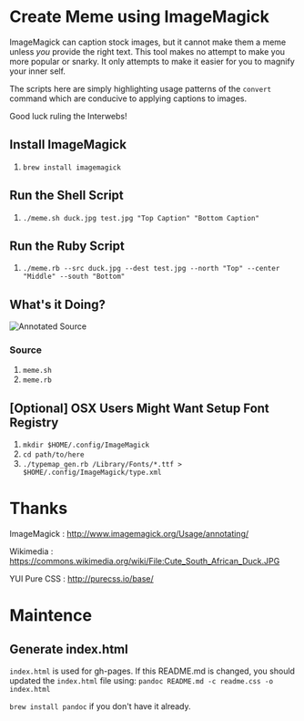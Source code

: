 Create Meme using ImageMagick
=============================

ImageMagick can caption stock images, but it cannot make them a meme unless
_you_ provide the right text. This tool makes no attempt to make you more
popular or snarky. It only attempts to make it easier for you to magnify your
inner self.

The scripts here are simply highlighting usage patterns of the `convert`
command which are conducive to applying captions to images.

Good luck ruling the Interwebs!
 
## Install ImageMagick
 1. `brew install imagemagick`

## Run the Shell Script
 1. `./meme.sh duck.jpg test.jpg "Top Caption" "Bottom Caption"`
 
## Run the Ruby Script
 1. `./meme.rb --src duck.jpg --dest test.jpg --north "Top" --center "Middle" --south "Bottom"`

## What's it Doing?
<img class="pure-img" src="readme-annotated.png" alt="Annotated Source">

### Source
 1. `meme.sh`
 2. `meme.rb`

## [Optional] OSX Users Might Want Setup Font Registry
 1. `mkdir $HOME/.config/ImageMagick`
 2. `cd path/to/here`
 3. `./typemap_gen.rb /Library/Fonts/*.ttf > $HOME/.config/ImageMagick/type.xml`



Thanks
======
ImageMagick
:  http://www.imagemagick.org/Usage/annotating/

Wikimedia
:  https://commons.wikimedia.org/wiki/File:Cute_South_African_Duck.JPG

YUI Pure CSS
:  http://purecss.io/base/

# Maintence
## Generate index.html
`index.html` is used for gh-pages. If this README.md is changed, you should
updated the `index.html` file using: `pandoc README.md -c readme.css -o index.html`

`brew install pandoc` if you don't have it already.